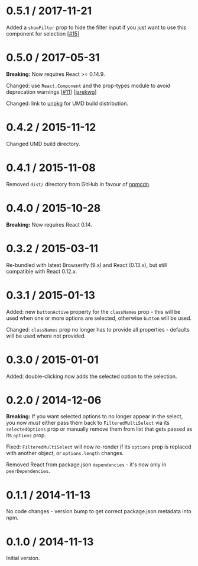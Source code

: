 # 0.5.1 / 2017-11-21

Added a `showFilter` prop to hide the filter input if you just want to use this component for selection [[#15](https://github.com/insin/react-filtered-multiselect/issues/15)]

# 0.5.0 / 2017-05-31

**Breaking:** Now requires React >= 0.14.9.

Changed: use `React.Component` and the prop-types module to avoid deprecation warnings [[#11](https://github.com/insin/react-filtered-multiselect/issues/11)] [[jarekwg](https://github.com/jarekwg)]

Changed: link to [unpkg](https://unpkg.com/) for UMD build distribution.

# 0.4.2 / 2015-11-12

Changed UMD build directory.

# 0.4.1 / 2015-11-08

Removed `dist/` directory from GitHub in favour of [npmcdn](https://npmcdn.com/).

# 0.4.0 /  2015-10-28

**Breaking:** Now requires React 0.14.

# 0.3.2 / 2015-03-11

Re-bundled with latest Browserify (9.x) and React (0.13.x), but still
compatible with React 0.12.x.

# 0.3.1 / 2015-01-13

Added: new `buttonActive` property for the `classNames` prop - this will be
used when one or more options are selected, otherwise `button` will be used.

Changed: `classNames` prop no longer has to provide all properties - defaults
will be used where not provided.

# 0.3.0 / 2015-01-01

Added: double-clicking now adds the selected option to the selection.

# 0.2.0 / 2014-12-06

**Breaking:** If you want selected options to no longer appear in the select,
you now _must_ either pass them back to `FilteredMultiSelect` via its
`selectedOptions` prop or manually remove them from list that gets passed as its
 `options` prop.

Fixed: `FilteredMultiSelect` will now re-render if its `options` prop is
replaced with another object, or `options.length` changes.

Removed React from package.json `dependencies` - it's now only in
`peerDependencies`.

# 0.1.1 / 2014-11-13

No code changes - version bump to get correct package.json metadata into npm.

# 0.1.0 / 2014-11-13

Initial version.
